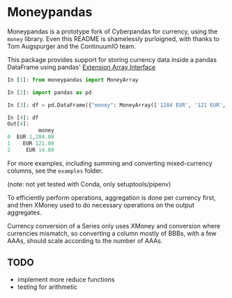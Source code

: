 # Moneypandas

Moneypandas is a prototype fork of Cyberpandas for currency, using the `money` library. Even this README is shamelessly purloigned, with thanks to Tom Augspurger and the ContinuumIO team.

This package provides support for storing currency data inside a pandas DataFrame using pandas' [Extension Array Interface](http://pandas-docs.github.io/pandas-docs-travis/extending.html#extension-types)

```python
In [1]: from moneypandas import MoneyArray

In [2]: import pandas as pd

In [3]: df = pd.DataFrame({"money": MoneyArray(['1284 EUR', '121 EUR', '€14'])})

In [4]: df
Out[4]:
          money
0  EUR 1,284.00
1    EUR 121.00
2     EUR 14.00
```

For more examples, including summing and converting mixed-currency columns, see the `examples` folder.

(note: not yet tested with Conda, only setuptools/pipenv)

To efficiently perform operations, aggregation is done per currency first, and then XMoney used to do necessary operations on the output aggregates.

Currency conversion of a Series only uses XMoney and conversion where currencies mismatch, so converting a column mostly of BBBs, with a few AAAs, should scale according to the number of AAAs.

## TODO

* implement more reduce functions
* testing for arithmetic
